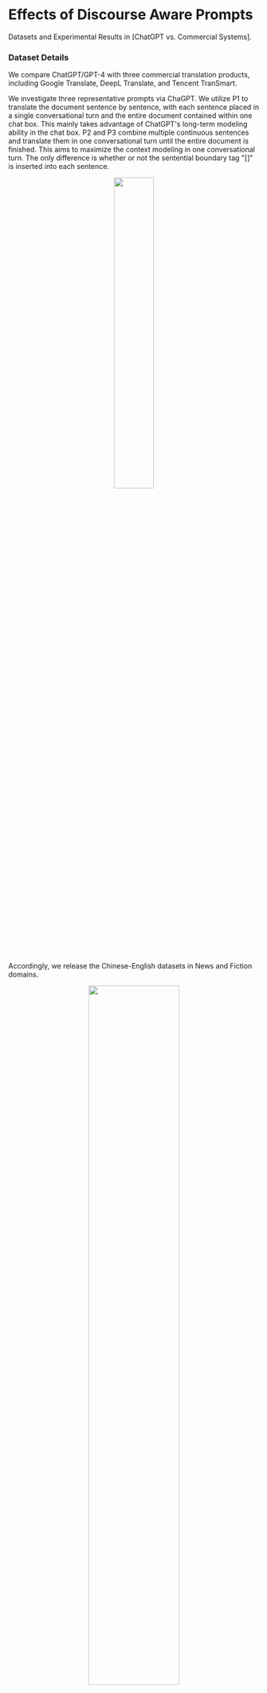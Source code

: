 # Effects of Discourse Aware Prompts

Datasets and Experimental Results in [ChatGPT vs. Commercial Systems].

### **Dataset Details** 

We compare ChatGPT/GPT-4 with three commercial translation products, including Google Translate, DeepL Translate, and Tencent TranSmart.

We investigate three representative prompts via ChaGPT. We utilize P1 to translate the document sentence by sentence, with each sentence placed in a single conversational turn and the entire document contained within one chat box. This mainly takes advantage of ChatGPT's long-term modeling ability in the chat box. P2 and P3 combine multiple continuous sentences and translate them in one conversational turn until the entire document is finished. This aims to maximize the context modeling in one conversational turn. The only difference is whether or not the sentential boundary tag "[]" is inserted into each sentence. 

<p align="center">
    <img src="./img/prompts.png" width="40%">
</p>

Accordingly, we release the Chinese-English datasets in News and Fiction domains. 

<p align="center">
    <img src="./img/data.png" width="60%">
</p>

The catalog (including input with prompts, translation outputs and reference) is as follows.

    .
    ├── Base                       # Sentence-level baseline using InstructGPT API without any context-based chat box
    │   ├── Fiction                # mZPRT Fiction
    │   │   ├── *.format_1.zh      # Input formated into Prompt 1
    │   │   ├── *.format_1.en      # Translation output
    │   ├── News                   # WMT2022 News
    │   │   ├── *.format_1.zh      # Input formated into Prompt 1
    │   │   ├── *.format_1.en      # Translation output
    ├── P1                         # ChatGPT output via Prompt 1
    │   ├── Fiction                # mZPRT Fiction
    │   │   ├── *.format_1.zh      # Input formated into Prompt 1
    │   │   ├── *.format_1.en      # Translation output
    │   ├── News                   # WMT2022 News
    │   │   ├── *.format_1.zh      # Input formated into Prompt 1
    │   │   ├── *.format_1.en      # Translation output
    ├── P2                         # Combine multiple continuous sentences and translate them in one conversational turn until the entire document is finished with boundary tag “[]”.
    │   ├── Fiction                # mZPRT Fiction
    │   │   ├── *.format_2.zh      # Input formated into Prompt 2
    │   │   ├── *.format_2.en      # Translation output (post-processed into sentence level without boundary tag)
    │   ├── News                   # WMT2022 News
    │   │   ├── *.format_2.zh      # Input formated into Prompt 2
    │   │   ├── *.format_2.en      # Translation output (post-processed into sentence level without boundary tag)
    ├── P3                         # Combine multiple continuous sentences and translate them in one conversational turn until the entire document is finished without boundary tag “[]”.
    │   ├── Fiction                # mZPRT Fiction
    │   │   ├── *.format_3.zh      # Input formated into Prompt 3
    │   │   ├── *.format_3.en      # Translation output (post-processed into sentence level)
    │   ├── News                   # WMT2022 News
    │   │   ├── *.format_3.zh      # Input formated into Prompt 3
    │   │   ├── *.format_3.en      # Translation output (post-processed into sentence level)
    ├── Orignal_Dataset            # Sentence-level baseline using InstructGPT API without any context-based chat box
    │   ├── Fiction                # mZPRT Fiction
    │   │   ├── *.zh               # Input in orignal fomat
    │   │   ├── *.en               # Reference in orignal fomat
    │   ├── News                   # WMT2022 News
    │   │   ├── *.zh               # Input in orignal fomat
    │   │   ├── *.en1              # Reference1 in orignal fomat
    │   │   ├── *.en2              # Reference2 in orignal fomat

### **Experimental Results**

We compare the three candidate prompts via ChatGPT and one sentence-level baseline. We use BLEU and d-BLEU to measure sentence- and document-level translation quality. We also conduct two targeted evaluation metrics to measure specific discourse phenomena: accuracy of zero pronoun translation (aZPT) and consistency of terminology translation (cTT).

<p align="center">
    <img src="./img/prompts_results.png" width="90%">
</p>

### **Contact Information**

Wang, Longyue : vinnylywang@tencent.com